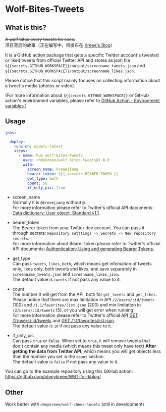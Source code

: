 # Wolf-Bites-Tweets

## What is this?
~~A wolf bites every tweets he sees.~~   
项目背后的故事（正在编写中，将发布在 [Kreee's Blog](https://blog.ohmykreee.top)）

It is a GitHub action package that gets a specific Twitter account's tweeted or liked tweets from official Twitter API and stores as json file `${{secrets.GITHUB_WORKSPACE}}/output/screenname_tweets.json` and `${{secrets.GITHUB_WORKSPACE}}/output/screenname_likes.json`.

Please notice that this script mainly focuses on collecting information about a tweet's media (photos or video).

(For more information about `${{secrets.GITHUB_WORKSPACE}}` or GitHub action's environment variables, please refer to [GitHub Action - Environment variables](https://docs.github.com/en/actions/learn-github-actions/environment-variables).)

## Usage
```yml
jobs:

  deploy:
    runs-on: ubuntu-latest
    steps:
      - name: Run wolf-bites-tweets
        uses: ohmykreee/wolf-bites-tweets@1.0.0
        with:
          screen_name: kreeejiang
          bearer_token: ${{ secrets.BEARER_TOKEN }}
          get_type: both
          count: 50
          if_only_pic: true
```
- screen_name   
Normally it is `@kreeejiang` without `@`.    
For more information please refer to Twitter's official API documents: [Data dictionary: User object, Standard v1.1](https://developer.twitter.com/en/docs/twitter-api/v1/data-dictionary/object-model/user).

- bearer_token   
The Bearer token from your Twitter dev account. You can pass it through secrets: `Repository setttings -> Secrets -> New repository secrets`.   
For more information about Bearer token please refer to Twitter's official API documents: [Authentication: Using and generating Bearer Tokens](https://developer.twitter.com/en/docs/authentication/oauth-2-0/bearer-tokens).

- get_type   
Can pass `tweets`, `likes`, `both`, which means get infomation of tweets only, likes only, both tweets and likes, and save separately in `screenname_tweets.json` and `screenname_likes.json`.   
The default value is `tweets` if not pass any value to it.

- count   
The number it will get from the API, both for `get_tweets` and `get_likes`. Please notice that there are max limitation in API `/2/users/:id/tweets` (100) and `/1.1/favorites/list.json` (200) and min limitation in `/2/users/:id/tweets` (5), or you will get error when running.   
For more information please refer to Twitter's official API [GET /2/users/:id/tweets](https://developer.twitter.com/en/docs/twitter-api/tweets/timelines/api-reference/get-users-id-tweets) and [GET /1.1/favorites/list.json](https://developer.twitter.com/en/docs/twitter-api/v1/tweets/post-and-engage/api-reference/get-favorites-list).   
The default value is `10` if not pass any value to it.

- if_only_pic   
Can pass `true` or `false`. When set to `true`, it will remove tweets that don't contain any media (which means this tweet only have text) **After getting the data from Twitter API**, which means you will get objects less than the number you set in the `count` section.   
The default value is `false` if not pass any value to it.

You can go to the example repository using this GitHub action: https://github.com/ohmykreee/WBT-for-kblog/

## Other
Work better with `ohmykreee/wolf-chews-tweets` (still in development)